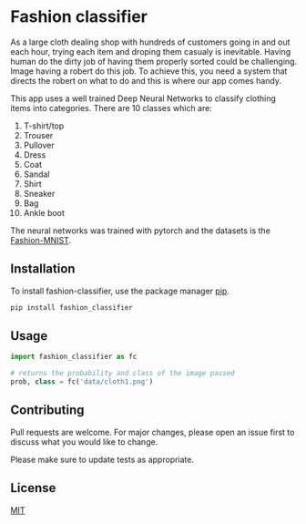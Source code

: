 # Fashion classifier

As a large cloth dealing shop with hundreds of customers going in and out each hour, trying each item and droping them casualy is inevitable. Having human do the dirty job of having them properly sorted could be challenging. Image having a robert do this job. To achieve this, you need a system that directs the robert on what to do and this is where our app comes handy. 

This app uses a well trained Deep Neural Networks to classify clothing items into categories. There are 10 classes which are:
1. T-shirt/top
2. Trouser
3. Pullover
4. Dress
5. Coat
6. Sandal
7. Shirt
8. Sneaker
9. Bag
10. Ankle boot

The neural networks was trained with pytorch and the datasets is the [Fashion-MNIST](https://github.com/zalandoresearch/fashion-mnist/blob/master/README.md).

## Installation

To install fashion-classifier, use the package manager [pip](https://pip.pypa.io/en/stable/).

```bash
pip install fashion_classifier
```

## Usage

```python
import fashion_classifier as fc

# returns the probability and class of the image passed
prob, class = fc('data/cloth1.png')

```

## Contributing
Pull requests are welcome. For major changes, please open an issue first to discuss what you would like to change.

Please make sure to update tests as appropriate.

## License
[MIT](https://choosealicense.com/licenses/mit/)
